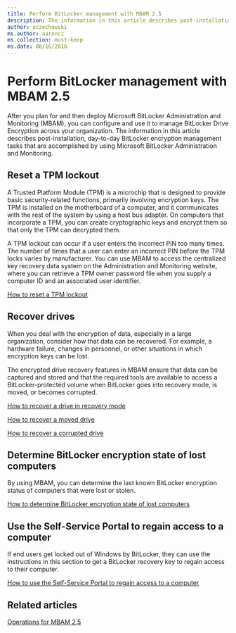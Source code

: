 ```yaml
---
title: Perform BitLocker management with MBAM 2.5
description: The information in this article describes post-installation, day-to-day BitLocker encryption management tasks that are accomplished by using Microsoft BitLocker Administration and Monitoring.
author: aczechowski
ms.author: aaroncz
ms.collection: must-keep
ms.date: 06/16/2016
---
```


# Perform BitLocker management with MBAM 2.5

After you plan for and then deploy Microsoft BitLocker Administration and Monitoring (MBAM), you can configure and use it to manage BitLocker Drive Encryption across your organization. The information in this article describes post-installation, day-to-day BitLocker encryption management tasks that are accomplished by using Microsoft BitLocker Administration and Monitoring.

## Reset a TPM lockout

A Trusted Platform Module (TPM) is a microchip that is designed to provide basic security-related functions, primarily involving encryption keys. The TPM is installed on the motherboard of a computer, and it communicates with the rest of the system by using a host bus adapter. On computers that incorporate a TPM, you can create cryptographic keys and encrypt them so that only the TPM can decrypted them.

A TPM lockout can occur if a user enters the incorrect PIN too many times. The number of times that a user can enter an incorrect PIN before the TPM locks varies by manufacturer. You can use MBAM to access the centralized key recovery data system on the Administration and Monitoring website, where you can retrieve a TPM owner password file when you supply a computer ID and an associated user identifier.

[How to reset a TPM lockout](how-to-reset-a-tpm-lockout-mbam-25.md)

## Recover drives

When you deal with the encryption of data, especially in a large organization, consider how that data can be recovered. For example, a hardware failure, changes in personnel, or other situations in which encryption keys can be lost.

The encrypted drive recovery features in MBAM ensure that data can be captured and stored and that the required tools are available to access a BitLocker-protected volume when BitLocker goes into recovery mode, is moved, or becomes corrupted.

[How to recover a drive in recovery mode](how-to-recover-a-drive-in-recovery-mode-mbam-25.md)

[How to recover a moved drive](how-to-recover-a-moved-drive-mbam-25.md)

[How to recover a corrupted drive](how-to-recover-a-corrupted-drive-mbam-25.md)

## Determine BitLocker encryption state of lost computers

By using MBAM, you can determine the last known BitLocker encryption status of computers that were lost or stolen.

[How to determine BitLocker encryption state of lost computers](how-to-determine-bitlocker-encryption-state-of-lost-computers-mbam-25.md)

## Use the Self-Service Portal to regain access to a computer

If end users get locked out of Windows by BitLocker, they can use the instructions in this section to get a BitLocker recovery key to regain access to their computer.

[How to use the Self-Service Portal to regain access to a computer](how-to-use-the-self-service-portal-to-regain-access-to-a-computer-mbam-25.md)

## Related articles

[Operations for MBAM 2.5](operations-for-mbam-25.md)
